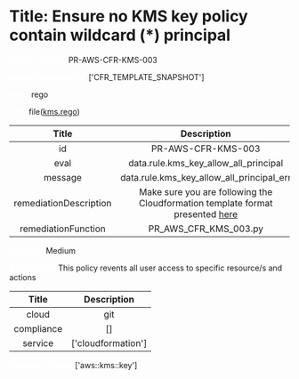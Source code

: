



# Title: Ensure no KMS key policy contain wildcard (*) principal


***<font color="white">Master Test Id:</font>*** PR-AWS-CFR-KMS-003

***<font color="white">Master Snapshot Id:</font>*** ['CFR_TEMPLATE_SNAPSHOT']

***<font color="white">type:</font>*** rego

***<font color="white">rule:</font>*** file([kms.rego])  
  
  
  
  

|Title|Description|
| :---: | :---: |
|id|PR-AWS-CFR-KMS-003|
|eval|data.rule.kms_key_allow_all_principal|
|message|data.rule.kms_key_allow_all_principal_err|
|remediationDescription|Make sure you are following the Cloudformation template format presented <a href='https://docs.aws.amazon.com/AWSCloudFormation/latest/UserGuide/aws-resource-kms-key.html' target='_blank'>here</a>|
|remediationFunction|PR_AWS_CFR_KMS_003.py|


***<font color="white">Severity:</font>*** Medium

***<font color="white">Description:</font>*** This policy revents all user access to specific resource/s and actions  
  
  

|Title|Description|
| :---: | :---: |
|cloud|git|
|compliance|[]|
|service|['cloudformation']|


***<font color="white">Resource Types:</font>*** ['aws::kms::key']


[kms.rego]: https://github.com/prancer-io/prancer-compliance-test/tree/master/aws/iac/kms.rego
